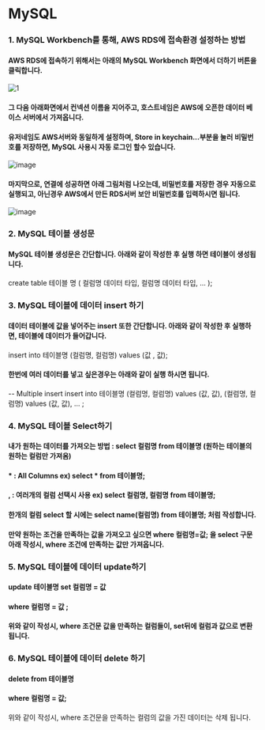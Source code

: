 # MySQL
### 1. MySQL Workbench를 통해, AWS RDS에 접속환경 설정하는 방법
#### AWS RDS에 접속하기 위해서는 아래의 MySQL Workbench 화면에서 더하기 버튼을 클릭합니다.

![1](https://user-images.githubusercontent.com/78472987/111127480-3f279480-85b7-11eb-829e-c1595fc6cf71.PNG)

#### 그 다음 아래화면에서 컨넥션 이름을 지어주고, 호스트네임은 AWS에 오픈한 데이터 베이스 서버에서 가져옵니다.
#### 유저네임도 AWS서버와 동일하게 설정하며, Store in keychain...부분을 눌러 비밀번호를 저장하면, MySQL 사용시 자동 로그인 할수 있습니다.

![image](https://user-images.githubusercontent.com/78472987/111127593-59617280-85b7-11eb-8be7-dd4b7d8cefab.png)

#### 마지막으로, 연결에 성공하면 아래 그림처럼 나오는데, 비밀번호를 저장한 경우 자동으로 실행되고, 아닌경우 AWS에서 만든 RDS서버 보안 비밀번호를 입력하시면 됩니다.

![image](https://user-images.githubusercontent.com/78472987/111127990-c248ea80-85b7-11eb-8784-f78bbfbfabb1.png)

### 2. MySQL 테이블 생성문 
#### MySQL 테이블 생성문은 간단합니다. 아래와 같이 작성한 후 실행 하면 테이블이 생성됩니다.
create table 테이블 명 (
    컬럼명 데이터 타입,
    컬럼명 데이터 타입,
    ...
    );

### 3. MySQL 테이블에 데이터 insert 하기
#### 데이터 테이블에 값을 넣어주는 insert 또한 간단합니다. 아래와 같이 작성한 후 실행하면, 테이블에 데이터가 들어갑니다.
insert into 테이블명 (컬럼명, 컬럼명) values (값 , 값);

#### 한번에 여러 데이터를 넣고 싶은경우는 아래와 같이 실행 하시면 됩니다.
-- Multiple insert
insert into 테이블명 (컬럼명, 컬럼명) values (값, 값),
									  (컬럼명, 컬럼명) values (값, 값),
									  ... ;
                  
### 4. MySQL 테이블 Select하기
#### 내가 원하는 데이터를 가져오는 방법 : select 컬럼명 from 테이블명 (원하는 테이블의 원하는 컬럼만 가져옴)
#### * : All Columns  ex) select * from 테이블명; 
#### , : 여러개의 컬럼 선택시 사용  ex) select 컬럼명, 컬럼명 from 테이블명;
#### 한개의 컬럼 select 할 시에는 select name(컬럼명) from 테이블명; 처럼 작성합니다.
#### 만약 원하는 조건을 만족하는 값을 가져오고 싶으면 where 컬럼명=값; 을 select 구문 아래 작성시, where 조건에 만족하는 값만 가져옵니다.

### 5. MySQL 테이블에 데이터 update하기
#### update 테이블명 set 컬럼명 = 값
#### where 컬럼명 = 값 ;
#### 위와 같이 작성시, where 조건문 값을 만족하는 컬럼들이, set뒤에 컬럼과 값으로 변환됩니다.

### 6. MySQL 테이블에 데이터 delete 하기
#### delete from 테이블명
#### where 컬럼명 = 값;
위와 같이 작성시, where 조건문을 만족하는 컬럼의 값을 가진 데이터는 삭제 됩니다.

